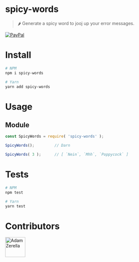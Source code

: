 # spicy-words

> 🌶 Generate a spicy word to jooj up your error messages.

[![PayPal][badge_paypal_donate]][paypal-donations]

# Install
```bash
# NPM
npm i spicy-words

# Yarn
yarn add spicy-words
```

# Usage

## Module
```javascript
const SpicyWords = require( 'spicy-words' );

SpicyWords();         // Darn

SpicyWords( 3 );      // [ `Nein`, `Mhh`, `Poppycock` ]
```

# Tests
```bash
# NPM
npm test

# Yarn
yarn test
```


# Contributors
<div style="display:inline;">
  <a href="https://github.com/adamzerella"><img width="64" height="64" src="https://avatars0.githubusercontent.com/u/1501560?s=460&v=4" alt="Adam Zerella"/></a>
</div>

[badge_paypal_donate]: https://ionicabizau.github.io/badges/paypal_donate.svg

[paypal-donations]: https://www.paypal.com/cgi-bin/webscr?cmd=_donations&business=G6XEP92DGG63S&currency_code=AUD&source=url
